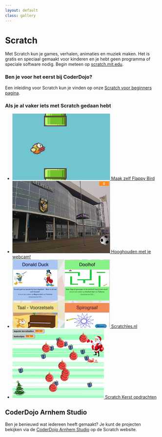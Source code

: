 ```yaml
---
layout: default
class: gallery
---
```

Scratch
=======
Met Scratch kun je games, verhalen, animaties en muziek maken. Het is gratis en speciaal gemaakt voor kinderen en je hebt geen programma of speciale software nodig. Begin meteen op [scratch.mit.edu](https://scratch.mit.edu/).

### Ben je voor het eerst bij CoderDojo?
Een inleiding voor Scratch kun je vinden op onze [Scratch voor beginners pagina](/materiaal/scratch-voor-beginners).

### Als je al vaker iets met Scratch gedaan hebt
- [![Bouw Flappy Bird in Scratch](/static/img/flappybird.png)
 Maak zelf Flappy Bird](/static/pdf/FlappyBirdScratch.pdf)
- [![Voetbal hooghouden met je webcam](/static/img/scratch-hooghouden.png) Hooghouden met je webcam!](http://www.coderdojo-arnhem.nl/scratch-voetbal-vitesse/)
- [![Scratchles.](/static/img/scratchles.png) Scratchles.nl](https://scratchles.nl/)
- [![Scratch Kerst opdrachten](/static/img/kerstspel-300x228.png) Scratch Kerst opdrachten](http://www.coderdojo-arnhem.nl/scratch-kerst/)

CoderDojo Arnhem Studio
-----------------------
Ben je benieuwd wat iedereen heeft gemaakt? Je kunt de projecten bekijken via de [CoderDojo Arnhem Studio](https://scratch.mit.edu/studios/2502768) op de Scratch website.